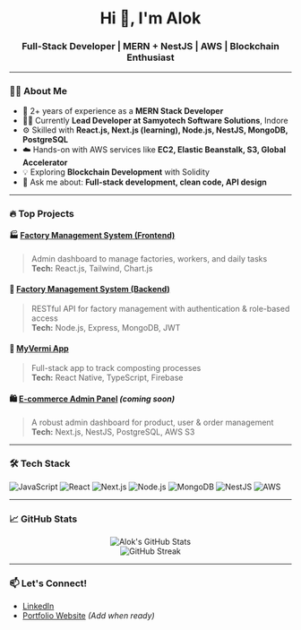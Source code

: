 <h1 align="center">Hi 👋, I'm Alok</h1>
<h3 align="center">Full-Stack Developer | MERN + NestJS | AWS | Blockchain Enthusiast</h3>

---

### 👨‍💻 About Me
- 🔭 2+ years of experience as a **MERN Stack Developer**  
- 🧑‍💼 Currently **Lead Developer at Samyotech Software Solutions**, Indore  
- ⚙️ Skilled with **React.js, Next.js (learning), Node.js, NestJS, MongoDB, PostgreSQL**
- ☁️ Hands-on with AWS services like **EC2, Elastic Beanstalk, S3, Global Accelerator**
- 💡 Exploring **Blockchain Development** with Solidity  
- 💬 Ask me about: **Full-stack development, clean code, API design**

---

### 🔥 Top Projects

#### 🏭 [Factory Management System (Frontend)](https://github.com/aloksamyotech/factory_management_fe)
> Admin dashboard to manage factories, workers, and daily tasks  
**Tech:** React.js, Tailwind, Chart.js

#### 🧩 [Factory Management System (Backend)](https://github.com/aloksamyotech/factory_management_be)
> RESTful API for factory management with authentication & role-based access  
**Tech:** Node.js, Express, MongoDB, JWT

#### 🌱 [MyVermi App](https://github.com/aloksamyotech/MyVermi)
> Full-stack app to track composting processes  
**Tech:** React Native, TypeScript, Firebase

#### 🛍️ [E-commerce Admin Panel](#) *(coming soon)*  
> A robust admin dashboard for product, user & order management  
**Tech:** Next.js, NestJS, PostgreSQL, AWS S3

---

### 🛠 Tech Stack

![JavaScript](https://img.shields.io/badge/-JavaScript-black?style=flat-square&logo=javascript)
![React](https://img.shields.io/badge/-React-black?style=flat-square&logo=react)
![Next.js](https://img.shields.io/badge/-Next.js-black?style=flat-square&logo=next.js)
![Node.js](https://img.shields.io/badge/-Node.js-black?style=flat-square&logo=node.js)
![MongoDB](https://img.shields.io/badge/-MongoDB-black?style=flat-square&logo=mongodb)
![NestJS](https://img.shields.io/badge/-NestJS-black?style=flat-square&logo=nestjs)
![AWS](https://img.shields.io/badge/-AWS-black?style=flat-square&logo=amazonaws)

---

### 📈 GitHub Stats

<p align="center">
  <img src="https://github-readme-stats.vercel.app/api?username=aloksamyotech&show_icons=true&theme=radical" alt="Alok's GitHub Stats" />
  <br/>
  <img src="https://github-readme-streak-stats.herokuapp.com/?user=aloksamyotech&theme=radical" alt="GitHub Streak" />
</p>

---

### 📫 Let's Connect!
- [LinkedIn](https://linkedin.com/in/your-link)
- [Portfolio Website](https://alokportfolio.vercel.app) *(Add when ready)*  
